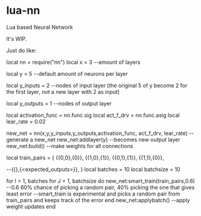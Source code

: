 # lua-nn
Lua based Neural Network

It's WIP.

Just do like:

local nn = require("nn")
local x = 3   --amount of layers

local y = 5   --default amount of neurons per layer

local y_inputs = 2  --nodes of input layer (the original 5 of y become 2 for the first layer, *not* a new layer with 2 as input)

local y_outputs = 1  --nodes of output layer

local activation_func = nn.func.sig
local act_f_drv = nn.func.asig
local lear_rate = 0.02

new_net = nn(x,y,y_inputs,y_outputs,activation_func, act_f_drv, lear_rate) --generate a new_net
new_net:addlayer(y) --becomes new output layer
new_net:build() --make weights for all connections

local train_pairs = {
	{{0,0},{0}},
	{{1,0},{1}},
	{{0,1},{1}},
	{{1,1},{0}},
  
  --{{<inputs>},{<expected_outputs>}},
}
local batches = 10
local batchsize = 10

for I = 1, batches
  for J = 1, batchsize do
    new_net:smart_train(train_pairs,0.6) --0.6  60% chance of picking a random pair, 40% picking the one that gives least error
    --smart_train is experimental and picks a random pair from train_pairs and keeps track of the error
  end
  new_net:applybatch() --apply weight updates
end
